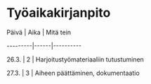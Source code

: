 # Työaikakirjanpito

Päivä | Aika | Mitä tein

---------|------|----------

26.3. | 2 | Harjoitustyömateriaaliin tutustuminen

27.3. | 3 | Aiheen päättäminen, dokumentaatio
